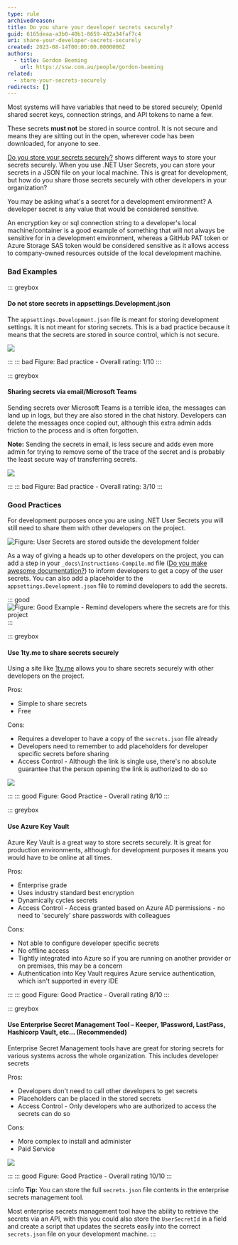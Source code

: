 ```yaml
---
type: rule
archivedreason:
title: Do you share your developer secrets securely?
guid: 6165deaa-a3b0-40b1-8659-482a34faf7c4
uri: share-your-developer-secrets-securely
created: 2023-08-14T00:00:00.0000000Z
authors:
  - title: Gordon Beeming
    url: https://ssw.com.au/people/gordon-beeming
related: 
  - store-your-secrets-securely
redirects: []
---
```


Most systems will have variables that need to be stored securely; OpenId shared secret keys, connection strings, and API tokens to name a few.

These secrets **must not** be stored in source control. It is not secure and means they are sitting out in the open, wherever code has been downloaded, for anyone to see.

[Do you store your secrets securely?](/store-your-secrets-securely/) shows different ways to store your secrets securely. When you use .NET User Secrets, you can store your secrets in a JSON file on your local machine. This is great for development, but how do you share those secrets securely with other developers in your organization?

You may be asking what's a secret for a development environment? A developer secret is any value that would be considered sensitive.

<!--endintro-->

An encryption key or sql connection string to a developer's local machine/container is a good example of something that will not always be sensitive for in a development environment, whereas a GitHub PAT token or Azure Storage SAS token would be considered sensitive as it allows access to company-owned resources outside of the local development machine.

### Bad Examples

::: greybox

#### Do not store secrets in appsettings.Development.json

The `appsettings.Development.json` file is meant for storing development settings. It is not meant for storing secrets. This is a bad practice because it means that the secrets are stored in source control, which is not secure.

![](development-json.jpg)

:::
::: bad
Figure: Bad practice - Overall rating: 1/10
:::

::: greybox

#### Sharing secrets via email/Microsoft Teams

Sending secrets over Microsoft Teams is a terrible idea, the messages can land up in logs, but they are also stored in the chat history. Developers can delete the messages once copied out, although this extra admin adds friction to the process and is often forgotten.

**Note:** Sending the secrets in email, is less secure and adds even more admin for trying to remove some of the trace of the secret and is probably the least secure way of transferring secrets.

![](using-microsoft-teams-for-secrets.jpg)

:::
::: bad
Figure: Bad practice - Overall rating: 3/10
:::

### Good Practices

For development purposes once you are using .NET User Secrets you will still need to share them with other developers on the project.

![Figure: User Secrets are stored outside the development folder](user-secrets.jpg)

As a way of giving a heads up to other developers on the project, you can add a step in your `_docs\Instructions-Compile.md` file ([Do you make awesome documentation?](/awesome-documentation/)) to inform developers to get a copy of the user secrets. You can also add a placeholder to the `appsettings.Development.json` file to remind developers to add the secrets.

::: good
![Figure: Good Example - Remind developers where the secrets are for this project](development-json-with-placeholder.jpg)
:::

::: greybox

#### Use 1ty.me to share secrets securely

Using a site like [1ty.me](https://1ty.me/) allows you to share secrets securely with other developers on the project.

Pros:

* Simple to share secrets
* Free

Cons:

* Requires a developer to have a copy of the `secrets.json` file already
* Developers need to remember to add placeholders for developer specific secrets before sharing
* Access Control - Although the link is single use, there's no absolute guarantee that the person opening the link is authorized to do so

![](1ty-me.jpg)

:::
::: good
Figure: Good Practice - Overall rating 8/10
:::

::: greybox

#### Use Azure Key Vault

Azure Key Vault is a great way to store secrets securely. It is great for production environments, although for development purposes it means you would have to be online at all times.

Pros:

* Enterprise grade
* Uses industry standard best encryption
* Dynamically cycles secrets
* Access Control - Access granted based on Azure AD permissions - no need to 'securely' share passwords with colleagues

Cons:

* Not able to configure developer specific secrets
* No offline access
* Tightly integrated into Azure so if you are running on another provider or on premises, this may be a concern
* Authentication into Key Vault requires Azure service authentication, which isn't supported in every IDE

:::
::: good
Figure: Good Practice - Overall rating 8/10
:::

::: greybox

#### Use Enterprise Secret Management Tool – Keeper, 1Password, LastPass, Hashicorp Vault, etc... (Recommended)

Enterprise Secret Management tools have are great for storing secrets for various systems across the whole organization. This includes developer secrets

Pros:

* Developers don't need to call other developers to get secrets
* Placeholders can be placed in the stored secrets
* Access Control - Only developers who are authorized to access the secrets can do so

Cons:

* More complex to install and administer
* Paid Service

![](developer-secrets-in-keeper.jpg)

:::
::: good
Figure: Good Practice - Overall rating 10/10
:::

:::info
**Tip:** You can store the full `secrets.json` file contents in the enterprise secrets management tool.

Most enterprise secrets management tool have the ability to retrieve the secrets via an API, with this you could also store the `UserSecretId` in a field and create a script that updates the secrets easily into the correct `secrets.json` file on your development machine.
:::
